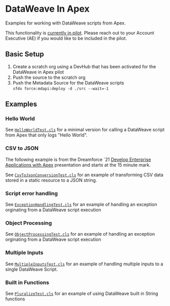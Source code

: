 # DataWeave In Apex
Examples for working with DataWeave scripts from Apex.

This functionality is [currently in pilot](https://trailhead.salesforce.com/trailblazer-community/groups/0F94S000000kGtKSAU?tab=discussion). Please reach out to your Account Executive (AE) if you would like to be included in the pilot.


## Basic Setup

1. Create a scratch org using a DevHub that has been activated for the DataWeave in Apex pilot
2. Push the source to the scratch org
3. Push the Metadata Source for the DataWeave scripts  
`sfdx force:mdapi:deploy -d ./src --wait=-1`

## Examples

### Hello World

See [`HelloWorldTest.cls`](https://github.com/developerforce/DataWeaveInApex/blob/main/force-app/main/default/classes/HelloWorldTest.cls) for a minimal version for calling a DataWeave script from Apex that only logs "Hello World".

### CSV to JSON

The following example is from the Dreamforce `21 [Develop Enterprise Applications with Apex](https://www.salesforce.com/plus/experience/Dreamforce_2021/series/Developer/episode/episode-3/) presentation and starts at the 15 minute mark.

See [`CsvToJsonConversionTest.cls`](https://github.com/developerforce/DataWeaveInApex/blob/main/force-app/main/default/classes/CsvToJsonConversionTest.cls) for an example of transforming CSV data stored in a static resource to a JSON string.

### Script error handling

See [`ExceptionHandlingTest.cls`](https://github.com/developerforce/DataWeaveInApex/blob/main/force-app/main/default/classes/ExceptionHandlingTest.cls) for an example of handling an exception orginating from a DataWeave script execution


### Object Processing

See [`ObjectProcessingTest.cls`](https://github.com/developerforce/DataWeaveInApex/blob/main/force-app/main/default/classes/ObjectProcessingTest.cls) for an example of handling an exception orginating from a DataWeave script execution

### Multiple Inputs

See [`MultipleInputsTest.cls`](https://github.com/developerforce/DataWeaveInApex/blob/main/force-app/main/default/classes/MultipleInputsTest.cls) for an example of handling multiple inputs to a single DataWeave Script.

### Built in Functions

See [`PluralizeTest.cls`](https://github.com/developerforce/DataWeaveInApex/blob/main/force-app/main/default/classes/PluralizeTest.cls) for an example of using DataWeave built in String functions